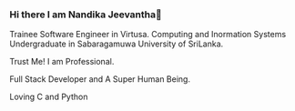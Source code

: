 ### Hi there I am Nandika Jeevantha👋
Trainee Software Engineer in Virtusa.
Computing and Inormation Systems Undergraduate in Sabaragamuwa University of SriLanka.

Trust Me! I am Professional.

Full Stack Developer and A Super Human Being.

Loving C and Python
